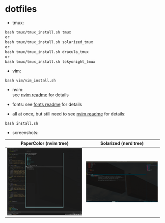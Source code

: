 # dotfiles
- tmux:
```
bash tmux/tmux_install.sh tmux
or
bash tmux/tmux_install.sh solarized_tmux
or
bash tmux/tmux_install.sh dracula_tmux
or
bash tmux/tmux_install.sh tokyonight_tmux
```
- vim:
```
bash vim/vim_install.sh
```
- nvim:   
see [nvim readme](nvim/readme.md) for details

- fonts:
see [fonts readme](fonts/readme.md) for details

- all at once, but still need to see [nvim readme](nvim/readme.md) for details:
```
bash install.sh
```

- screenshots:

PaperColor (nvim tree)      |  Solarized (nerd tree)
:-------------------------:|:-------------------------:
![](screenshots/paper_color.png)  |  ![](screenshots/solarized.png)

